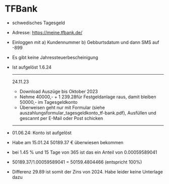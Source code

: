 # TFBank

- schwedisches Tagesgeld

- Adresse: https://meine.tfbank.de/

- Einloggen mit a) Kundennummer b) Gebburtsdatum und dann SMS auf -899

- Es gibt keine Jahressteuerbescheinigung

- Ist aufgelöst 1.6.24
  
  ---
  
  24.11.23
  
  - Download Auszüge bis Oktober 2023 
  - Nehme 40000,- + 1 239.28für Festgeldanlage raus, damit bleiben 50000,- im Tagesgeldkonto
  - Überweisen geht nur mit Formular (siehe auszahlungsformular_tagesgeldkonto_tf-bank.pdf), Ausfüllen und gescannt per E-Mail oder Post schicken
  
  ---

- 01.06.24: Konto ist aufgelöst 

- Habe am 15.01.24  50189.37 € überwiesen bekommen

- bei 1.45 % und 15 Tage von 365 ist das ein Anteil von 0.00059589041

- 50189.37/1.00059589041 = 50159.4804466 (entspricht 100%)

- Differenz 29.89 ist somit der Zins von 2024. Habe leider keine Unterlage dazu